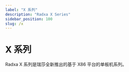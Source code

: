 ```yaml
---
label: "X 系列"
description: "Radxa X Series"
sidebar_position: 100
slug: /x
---
```


# X 系列

Radxa X 系列是瑞莎全新推出的基于 X86 平台的单板机系列。
